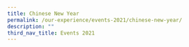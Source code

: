 ```yaml
---
title: Chinese New Year
permalink: /our-experience/events-2021/chinese-new-year/
description: ""
third_nav_title: Events 2021
---
```

